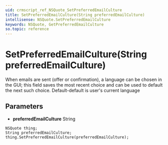 ```yaml
---
uid: crmscript_ref_NSQuote_SetPreferredEmailCulture
title: SetPreferredEmailCulture(String preferredEmailCulture)
intellisense: NSQuote.SetPreferredEmailCulture
keywords: NSQuote, GetPreferredEmailCulture
so.topic: reference
---
```


# SetPreferredEmailCulture(String preferredEmailCulture)

When emails are sent (offer or confirmation), a language can be chosen in the GUI; this field saves the most recent choice and can be used to default the next such choice. Default-default is user's current language

## Parameters

* **preferredEmailCulture** String

```crmscript
NSQuote thing;
String preferredEmailCulture;
thing.SetPreferredEmailCulture(preferredEmailCulture);
```

